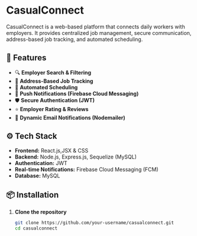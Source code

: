 # CasualConnect

CasualConnect is a web-based platform that connects daily workers with employers. It provides centralized job management, secure communication, address-based job tracking, and automated scheduling.

## 🚀 Features

- 🔍 **Employer Search & Filtering**
- 📌 **Address-Based Job Tracking**
- 📅 **Automated Scheduling**
- 🔔 **Push Notifications (Firebase Cloud Messaging)**
- 🛡️ **Secure Authentication (JWT)**
- ⭐ **Employer Rating & Reviews**
- 📩 **Dynamic Email Notifications (Nodemailer)**

## ⚙️ Tech Stack

- **Frontend:** React.js,JSX & CSS
- **Backend:** Node.js, Express.js, Sequelize (MySQL)
- **Authentication:** JWT
- **Real-time Notifications:** Firebase Cloud Messaging (FCM)
- **Database:** MySQL

## 📦 Installation

1. **Clone the repository**
   ```sh
   git clone https://github.com/your-username/casualconnect.git
   cd casualconnect
